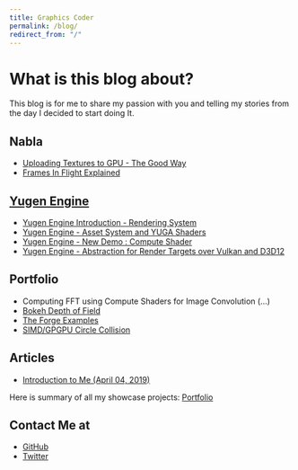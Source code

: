 ```yaml
---
title: Graphics Coder
permalink: /blog/
redirect_from: "/"
---
```


# What is this blog about?
This blog is for me to share my passion with you and telling my stories from the day I decided to start doing It.

## Nabla
- [Uploading Textures to GPU - The Good Way](/blog/Nabla/imageupload)
- [Frames In Flight Explained](/blog/Nabla/fif)
## [Yugen Engine](/blog/Yugen/)
- [Yugen Engine Introduction - Rendering System](/blog/Yugen/Introduction)
- [Yugen Engine - Asset System and YUGA Shaders](/blog/Yugen/YUGA)
- [Yugen Engine - New Demo : Compute Shader](/blog/Yugen/ComputeTechDemo)
- [Yugen Engine - Abstraction for Render Targets over Vulkan and D3D12](/blog/Yugen/RenderTargets)

## Portfolio
 + Computing FFT using Compute Shaders for Image Convolution (...)
 + [Bokeh Depth of Field](/blog/Bokeh)
 + [The Forge Examples](/blog/TheForgeExamples)
 + [SIMD/GPGPU Circle Collision](https://github.com/Erfan-Ahmadi/CircleCollision)

## Articles
- [Introduction to Me (April 04, 2019)](/blog/IntroductionApril2019)

Here is summary of all my showcase projects: [Portfolio](/blog/Portfolio)

## Contact Me at
- [GitHub](https://github.com/Erfan-Ahmadi)
- [Twitter](https://twitter.com/ahmadierfan999)
